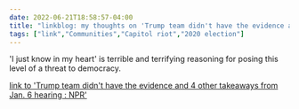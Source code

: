 ---date: 2022-06-21T18:58:57-04:00title: "linkblog: my thoughts on 'Trump team didn't have the evidence and 4 other takeaways from Jan. 6 hearing : NPR'"tags: ["link","Communities","Capitol riot","2020 election"]---'I just know in my heart' is terrible and terrifying reasoning for posing this level of a threat to democracy. [link to 'Trump team didn't have the evidence and 4 other takeaways from Jan. 6 hearing : NPR'](https://www.npr.org/2022/06/21/1106344831/recap-jan-6-committee-hearing)